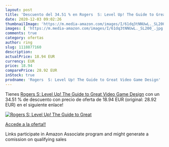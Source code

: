 ```yaml
---
layout: post
title: 'Descuento del 34.51 % en Rogers  S: Level Up! The Guide to Great '
date: 2020-12-03 09:02:26
thumbnailImage: 'https://m.media-amazon.com/images/I/61dq3tNNUwL._SL200_.jpg'
images: [ 'https://m.media-amazon.com/images/I/61dq3tNNUwL._SL200_.jpg' ]
comments: true
category: ofertas
author: ring
slug: 1118877160
description:
actualPrice: 18.94 EUR
currency: EUR
price: 18.94
comparePrice: 28.92 EUR
inStock: true
prodname: 'Rogers  S: Level Up! The Guide to Great Video Game Design'
---
```


Tienes [Rogers  S: Level Up! The Guide to Great Video Game Design](https://www.amazon.es/dp/1118877160/?tag=tolees-21) con un 34.51 % de descuento con precio de oferta de 18.94 EUR (original: 28.92 EUR) en el siguiente enlace!

[![Rogers  S: Level Up! The Guide to Great ](https://m.media-amazon.com/images/I/61dq3tNNUwL._SL200_.jpg)](https://www.amazon.es/dp/1118877160/?tag=tolees-21)

[Accede a la oferta!!](https://www.amazon.es/dp/1118877160/?tag=tolees-21)

Links participate in Amazon Associate program and might generate a comission on qualifying sales


